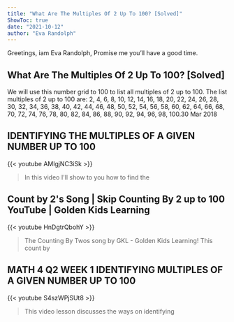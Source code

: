 ```yaml
---
title: "What Are The Multiples Of 2 Up To 100? [Solved]"
ShowToc: true 
date: "2021-10-12"
author: "Eva Randolph" 
---
```


Greetings, iam Eva Randolph, Promise me you’ll have a good time.
## What Are The Multiples Of 2 Up To 100? [Solved]
 We will use this number grid to 100 to list all multiples of 2 up to 100. The list multiples of 2 up to 100 are: 2, 4, 6, 8, 10, 12, 14, 16, 18, 20, 22, 24, 26, 28, 30, 32, 34, 36, 38, 40, 42, 44, 46, 48, 50, 52, 54, 56, 58, 60, 62, 64, 66, 68, 70, 72, 74, 76, 78, 80, 82, 84, 86, 88, 90, 92, 94, 96, 98, 100.30 Mar 2018

## IDENTIFYING THE MULTIPLES OF A GIVEN NUMBER UP TO 100
{{< youtube AMlgjNC3iSk >}}
>In this video I'll show to you how to find the 

## Count by 2's Song | Skip Counting By 2 up to 100 YouTube | Golden Kids Learning
{{< youtube HnDgtrQbohY >}}
>The Counting By Twos song by GKL - Golden Kids Learning! This count by 

## MATH 4 Q2 WEEK 1 IDENTIFYING MULTIPLES OF A GIVEN NUMBER UP TO 100
{{< youtube S4szWPjSUt8 >}}
>This video lesson discusses the ways on identifying 

